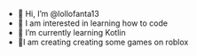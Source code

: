 - 👋 Hi, I’m @lollofanta13
- 👀 I am interested in learning how to code
- 🌱 I’m currently learning Kotlin
- 🔨I am creating creating some games on roblox


<!---
lollofanta13/lollofanta13 is a ✨ special ✨ repository because its `README.md` (this file) appears on your GitHub profile.
You can click the Preview link to take a look at your changes.
--->
